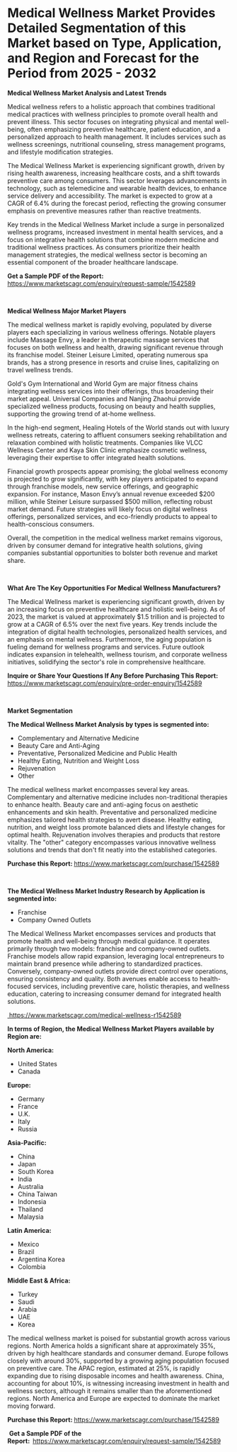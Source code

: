 <p><h1>Medical Wellness Market Provides Detailed Segmentation of this Market based on Type, Application, and Region and Forecast for the Period from 2025 - 2032</h1></p><p><strong>Medical Wellness Market Analysis and Latest Trends</strong></p>
<p><p>Medical wellness refers to a holistic approach that combines traditional medical practices with wellness principles to promote overall health and prevent illness. This sector focuses on integrating physical and mental well-being, often emphasizing preventive healthcare, patient education, and a personalized approach to health management. It includes services such as wellness screenings, nutritional counseling, stress management programs, and lifestyle modification strategies.</p><p>The Medical Wellness Market is experiencing significant growth, driven by rising health awareness, increasing healthcare costs, and a shift towards preventive care among consumers. This sector leverages advancements in technology, such as telemedicine and wearable health devices, to enhance service delivery and accessibility. The market is expected to grow at a CAGR of 6.4% during the forecast period, reflecting the growing consumer emphasis on preventive measures rather than reactive treatments.</p><p>Key trends in the Medical Wellness Market include a surge in personalized wellness programs, increased investment in mental health services, and a focus on integrative health solutions that combine modern medicine and traditional wellness practices. As consumers prioritize their health management strategies, the medical wellness sector is becoming an essential component of the broader healthcare landscape.</p></p>
<p><strong>Get a Sample PDF of the Report:&nbsp;</strong> <a href="https://www.marketscagr.com/enquiry/request-sample/1542589?utm_campaign=3317&utm_medium=2&utm_source=Github&utm_content=ia&utm_term=12042025&utm_id=medical-wellness">https://www.marketscagr.com/enquiry/request-sample/1542589</a></p>
<p>&nbsp;</p>
<p><strong>Medical Wellness Major Market Players</strong></p>
<p><p>The medical wellness market is rapidly evolving, populated by diverse players each specializing in various wellness offerings. Notable players include Massage Envy, a leader in therapeutic massage services that focuses on both wellness and health, drawing significant revenue through its franchise model. Steiner Leisure Limited, operating numerous spa brands, has a strong presence in resorts and cruise lines, capitalizing on travel wellness trends.</p><p>Gold's Gym International and World Gym are major fitness chains integrating wellness services into their offerings, thus broadening their market appeal. Universal Companies and Nanjing Zhaohui provide specialized wellness products, focusing on beauty and health supplies, supporting the growing trend of at-home wellness.</p><p>In the high-end segment, Healing Hotels of the World stands out with luxury wellness retreats, catering to affluent consumers seeking rehabilitation and relaxation combined with holistic treatments. Companies like VLCC Wellness Center and Kaya Skin Clinic emphasize cosmetic wellness, leveraging their expertise to offer integrated health solutions.</p><p>Financial growth prospects appear promising; the global wellness economy is projected to grow significantly, with key players anticipated to expand through franchise models, new service offerings, and geographic expansion. For instance, Mason Envy’s annual revenue exceeded $200 million, while Steiner Leisure surpassed $500 million, reflecting robust market demand. Future strategies will likely focus on digital wellness offerings, personalized services, and eco-friendly products to appeal to health-conscious consumers.</p><p>Overall, the competition in the medical wellness market remains vigorous, driven by consumer demand for integrative health solutions, giving companies substantial opportunities to bolster both revenue and market share.</p></p>
<p>&nbsp;</p>
<p><strong>What Are The Key Opportunities For Medical Wellness Manufacturers?</strong></p>
<p><p>The Medical Wellness market is experiencing significant growth, driven by an increasing focus on preventive healthcare and holistic well-being. As of 2023, the market is valued at approximately $1.5 trillion and is projected to grow at a CAGR of 6.5% over the next five years. Key trends include the integration of digital health technologies, personalized health services, and an emphasis on mental wellness. Furthermore, the aging population is fueling demand for wellness programs and services. Future outlook indicates expansion in telehealth, wellness tourism, and corporate wellness initiatives, solidifying the sector's role in comprehensive healthcare.</p></p>
<p><strong>Inquire or Share Your Questions If Any Before Purchasing This Report:</strong> <a href="https://www.marketscagr.com/enquiry/pre-order-enquiry/1542589?utm_campaign=3317&utm_medium=2&utm_source=Github&utm_content=ia&utm_term=12042025&utm_id=medical-wellness">https://www.marketscagr.com/enquiry/pre-order-enquiry/1542589</a></p>
<p>&nbsp;</p>
<p><strong>Market Segmentation</strong></p>
<p><strong>The Medical Wellness Market Analysis by types is segmented into:</strong></p>
<p><ul><li>Complementary and Alternative Medicine</li><li>Beauty Care and Anti-Aging</li><li>Preventative, Personalized Medicine and Public Health</li><li>Healthy Eating, Nutrition and Weight Loss</li><li>Rejuvenation</li><li>Other</li></ul></p>
<p><p>The medical wellness market encompasses several key areas. Complementary and alternative medicine includes non-traditional therapies to enhance health. Beauty care and anti-aging focus on aesthetic enhancements and skin health. Preventative and personalized medicine emphasizes tailored health strategies to avert disease. Healthy eating, nutrition, and weight loss promote balanced diets and lifestyle changes for optimal health. Rejuvenation involves therapies and products that restore vitality. The "other" category encompasses various innovative wellness solutions and trends that don't fit neatly into the established categories.</p></p>
<p><strong>Purchase this Report:&nbsp;</strong><a href="https://www.marketscagr.com/purchase/1542589?utm_campaign=3317&utm_medium=2&utm_source=Github&utm_content=ia&utm_term=12042025&utm_id=medical-wellness">https://www.marketscagr.com/purchase/1542589</a></p>
<p>&nbsp;</p>
<p><strong>The Medical Wellness Market Industry Research by Application is segmented into:</strong></p>
<p><ul><li>Franchise</li><li>Company Owned Outlets</li></ul></p>
<p><p>The Medical Wellness Market encompasses services and products that promote health and well-being through medical guidance. It operates primarily through two models: franchise and company-owned outlets. Franchise models allow rapid expansion, leveraging local entrepreneurs to maintain brand presence while adhering to standardized practices. Conversely, company-owned outlets provide direct control over operations, ensuring consistency and quality. Both avenues enable access to health-focused services, including preventive care, holistic therapies, and wellness education, catering to increasing consumer demand for integrated health solutions.</p></p>
<p><a href="https://www.marketscagr.com/medical-wellness-r1542589?utm_campaign=3317&utm_medium=2&utm_source=Github&utm_content=ia&utm_term=12042025&utm_id=medical-wellness">&nbsp;https://www.marketscagr.com/medical-wellness-r1542589</a></p>
<p><strong>In terms of Region, the Medical Wellness Market Players available by Region are:</strong></p>
<p>
    <p> <strong> North America: </strong>
        <ul>
            <li>United States</li>
            <li>Canada</li>
        </ul>
        </p> 
    <p> <strong> Europe: </strong>
        <ul>
            <li>Germany</li>
            <li>France</li>
            <li>U.K.</li>
            <li>Italy</li>
            <li>Russia</li>
        </ul>
        </p> 
    <p> <strong> Asia-Pacific: </strong>
        <ul>
            <li>China</li>
            <li>Japan</li>
            <li>South Korea</li>
            <li>India</li>
            <li>Australia</li>
            <li>China Taiwan</li>
            <li>Indonesia</li>
            <li>Thailand</li>
            <li>Malaysia</li>
        </ul>
        </p> 
    <p> <strong> Latin America: </strong>
        <ul>
            <li>Mexico</li>
            <li>Brazil</li>
            <li>Argentina Korea</li>
            <li>Colombia</li>
        </ul>
        </p> 
    <p> <strong> Middle East & Africa: </strong>
        <ul>
            <li>Turkey</li>
            <li>Saudi</li>
            <li>Arabia</li>
            <li>UAE</li>
            <li>Korea</li>
        </ul>
    </p>
    </p>
<p><p>The medical wellness market is poised for substantial growth across various regions. North America holds a significant share at approximately 35%, driven by high healthcare standards and consumer demand. Europe follows closely with around 30%, supported by a growing aging population focused on preventive care. The APAC region, estimated at 25%, is rapidly expanding due to rising disposable incomes and health awareness. China, accounting for about 10%, is witnessing increasing investment in health and wellness sectors, although it remains smaller than the aforementioned regions. North America and Europe are expected to dominate the market moving forward.</p></p>
<p><strong>Purchase this Report: </strong><a href="https://www.marketscagr.com/purchase/1542589?utm_campaign=3317&utm_medium=2&utm_source=Github&utm_content=ia&utm_term=12042025&utm_id=medical-wellness">https://www.marketscagr.com/purchase/1542589</a></p>
<p>&nbsp;<strong>Get a Sample PDF of the Report:&nbsp;&nbsp;</strong><a href="https://www.marketscagr.com/enquiry/request-sample/1542589?utm_campaign=3317&utm_medium=2&utm_source=Github&utm_content=ia&utm_term=12042025&utm_id=medical-wellness">https://www.marketscagr.com/enquiry/request-sample/1542589</a></p>
<p><strong></strong></p>
<p><p></p><p></p><p></p></p>